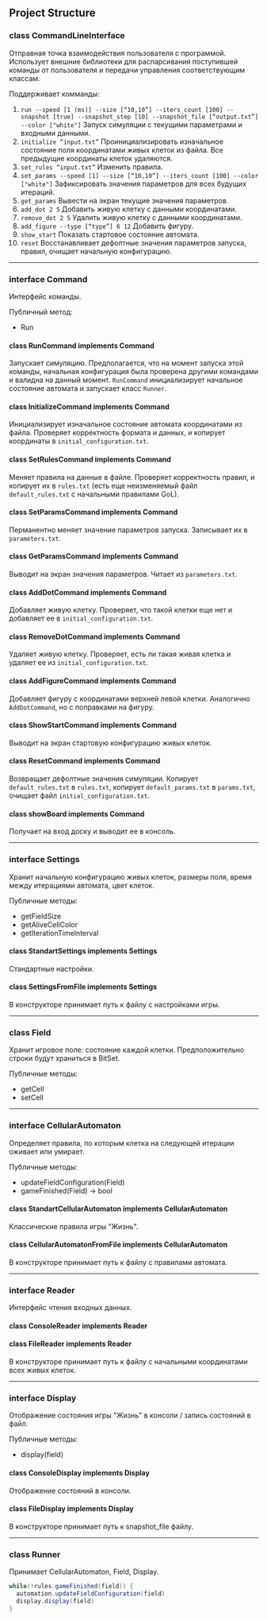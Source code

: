 ## Project Structure

### class CommandLineInterface
Отправная точка взаимодействия пользователя с программой. Использует внешние библиотеки для распарсивания поступившей команды от пользователя и передачи управления соответствующим классам.

Поддерживает комманды:
1. `run --speed [1 (ms)] --size [“10,10”] --iters_count [100] --snapshot [true] --snapshot_step [10] --snapshot_file [“output.txt”] --color ["white"]` Запуск симуляции с текущими параметрами и входными данными.
2. `initialize “input.txt”` Проинициализировать изначальное состояние поля координатами живых клеток из файла. Все предыдущие координаты клеток удаляются.
3. `set_rules “input.txt”` Изменить правила.
4. `set_params --speed [1] --size [“10,10”] --iters_count [100] --color ["white"]` Зафиксировать значения параметров для всех будущих итераций.
5. `get_params` Вывести на экран текущие значения параметров.
6. `add_dot 2 5` Добавить живую клетку с данными координатами.
7. `remove_dot 2 5` Удалить живую клетку с данными координатами.
8. `add_figure --type [“type”] 6 12` Добавить фигуру.
9. `show_start` Показать стартовое состояние автомата.
10. `reset` Восстанавливает дефолтные значения параметров запуска, правил, очищает начальную конфигурацию.
 
---

### interface Command
Интерфейс команды.

Публичный метод:
* Run

#### class RunCommand implements Command
Запускает симуляцию. Предполагается, что на момент запуска этой команды, начальная конфигурация была проверена другими командами и валидна на данный момент. `RunCommand` инициализирует начальное состояние автомата и запускает класс `Runner`.

#### class InitializeCommand implements Command
Инициализирует изначальное состояние автомата координатами из файла. Проверяет корректность формата и данных, и копирует координаты в `initial_configuration.txt`.

#### class SetRulesCommand implements Command
Меняет правила на данные в файле. Проверяет корректность правил, и копирует их в `rules.txt` (есть еще неизменяемый файл `default_rules.txt` с начальными правилами GoL).

#### class SetParamsCommand implements Command
Перманентно меняет значение параметров запуска. Записывает их в `parameters.txt`.

#### class GetParamsCommand implements Command
Выводит на экран значения параметров. Читает из `parameters.txt`.

#### class AddDotCommand implements Command
Добавляет живую клетку. Проверяет, что такой клетки еще нет и добавляет ее в `initial_configuration.txt`. 

#### class RemoveDotCommand implements Command
Удаляет живую клетку. Проверяет, есть ли такая живая клетка и удаляет ее из `initial_configuration.txt`.

#### class AddFigureCommand implements Command
Добавляет фигуру с координатами верхней левой клетки. Аналогично `AddDotCommand`, но с поправками на фигуру.

#### class ShowStartCommand implements Command
Выводит на экран стартовую конфигурацию живых клеток.

#### class ResetCommand implements Command
Возвращает дефолтные значения симуляции. Копирует `default_rules.txt` в `rules.txt`, копирует `default_params.txt` в `params.txt`, очищает файл `initial_configuration.txt`.

#### class showBoard implements Command
Получает на вход доску и выводит ее в консоль.

---

### interface Settings
Хранит начальную конфигурацию живых клеток, размеры поля,  время между итерациями автомата, цвет клеток.

Публичные методы:
* getFieldSize
* getAliveCellColor
* getIterationTimeInterval

#### class StandartSettings implements Settings
Стандартные настройки.

#### class SettingsFromFile implements Settings
В конструкторе принимает путь к файлу с настройками игры.

---


### class Field
Хранит игровое поле: состояние каждой клетки. Предположительно строки будут храниться в BitSet.

Публичные методы:
* getCell
* setCell

---

### interface CellularAutomaton
Определяет правила, по которым клетка на следующей итерации оживает или умирает.


Публичные методы:
* updateFieldConfiguration(Field)
* gameFinished(Field) -> bool


#### class StandartCellularAutomaton implements CellularAutomaton
Классические правила игры "Жизнь".

#### class CellularAutomatonFromFile implements CellularAutomaton
В конструкторе принимает путь к файлу с правилами автомата.

---

### interface Reader
Интерфейс чтения входных данных.

#### class ConsoleReader implements Reader


#### class FileReader implements Reader
В конструкторе принимает путь к файлу с начальными координатами всех живых клеток.

---

### interface Display
Отображение состояния игры "Жизнь" в консоли / запись состояний в файл.

Публичные методы:
* display(field)

#### class ConsoleDisplay implements Display
Отображение состояний в консоли.

#### class FileDisplay implements Display
В конструкторе принимает путь к snapshot_file файлу.

---

### class Runner
Принимает CellularAutomaton, Field, Display.
```java
while(!rules.gameFinished(field)) {
  automation.updateFieldConfiguration(field)
  display.display(field)
}
```
